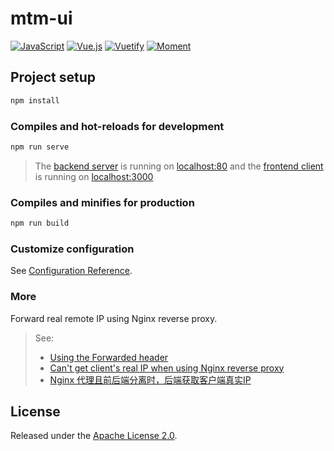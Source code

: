 # mtm-ui

[![JavaScript](https://img.shields.io/badge/-JavaScript-000?&logo=JavaScript)](https://developer.mozilla.org/en-US/docs/Web/JavaScript)
[![Vue.js](https://img.shields.io/badge/-Vue-000?&logo=vue.js)](https://github.com/vuejs/vue)
[![Vuetify](https://img.shields.io/badge/-Vuetify-000?&logo=vuetify&logoColor=426579)](https://github.com/vuetifyjs/vuetify)
[![Moment](https://img.shields.io/badge/-Moment-000?&logo=clockify)](https://github.com/moment/moment)

## Project setup

```bash
npm install
```

### Compiles and hot-reloads for development

```bash
npm run serve
```

> The [backend server](https://github.com/LearnDifferent/mtm) is running on [localhost:80](http://localhost:80) and the [frontend client](https://github.com/LearnDifferent/mtm-ui) is running on [localhost:3000](http://localhost:3000)

### Compiles and minifies for production

```bash
npm run build
```

### Customize configuration

See [Configuration Reference](https://cli.vuejs.org/config/).

### More

Forward real remote IP using Nginx reverse proxy.

> See:
>
> - [Using the Forwarded header](https://www.nginx.com/resources/wiki/start/topics/examples/forwarded/)
> - [Can't get client's real IP when using Nginx reverse proxy](https://stackoverflow.com/a/64388115)
> - [Nginx 代理且前后端分离时，后端获取客户端真实IP](https://blog.csdn.net/u010024991/article/details/109291184)

## License

Released under the [Apache License 2.0](https://www.apache.org/licenses/LICENSE-2.0.txt).
